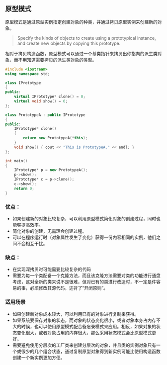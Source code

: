 ## 原型模式

原型模式是通过原型实例指定创建对象的种类，并通过拷贝原型实例来创建新的对象。

> Specify the kinds of objects to create using a prototypical instance, and create new objects by copying this prototype.

相对于拷贝构造函数，原型模式可以通过一个基类指针来拷贝出你指向的派生类对象，而不用知道需要拷贝的派生类对象的类型。

```C++
#include <iostream>
using namespace std;

class IPrototype
{
public:
	virtual IPrototype* clone() = 0;
	virtual void show() = 0;
};

class PrototypeA : public IPrototype
{
public:
	IPrototype* clone()
	{
		return new PrototypeA(*this);
	}
	void show() { cout << "This is PrototypeA." << endl; }
};

int main()
{
	IPrototype* p = new PrototypeA();
	p->show();
	IPrototype* c = p->clone();
	c->show();
    return 0;
}
```

### 优点：

- 如果创建新的对象比较复杂，可以利用原型模式简化对象的创建过程，同时也能够提高效率。
- 简化对象的创建，无需理会创建过程。
- 可以在程序运行时（对象属性发生了变化）获得一份内容相同的实例，他们之间不会相互干扰。

### 缺点：

- 在实现深拷贝时可能需要比较复杂的代码
- 需要为每一个类配备一个克隆方法，而且该克隆方法需要对类的功能进行通盘考虑，这对全新的类来说不是很难，但对已有的类进行改造时，不一定是件容易的事，必须修改其源代码，违背了“开闭原则”。

### 适用场景

- 如果创建新对象成本较大，可以利用已有的对象进行复制来获得。
- 如果系统要保存对象的状态，而对象的状态变化很小，或者对象本身占内存不大的时候，也可以使用原型模式配合备忘录模式来应用。相反，如果对象的状态变化很大，或者对象占用的内存很大，那么采用状态模式会比原型模式更好。
- 需要避免使用分层次的工厂类来创建分层次的对象，并且类的实例对象只有一个或很少的几个组合状态，通过复制原型对象得到新实例可能比使用构造函数创建一个新实例更加方便。